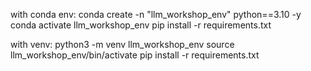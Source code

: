 with conda env:
conda create -n "llm_workshop_env" python==3.10 -y
conda activate llm_workshop_env
pip install -r requirements.txt


with venv:
python3 -m venv llm_workshop_env
source llm_workshop_env/bin/activate
pip install -r requirements.txt
